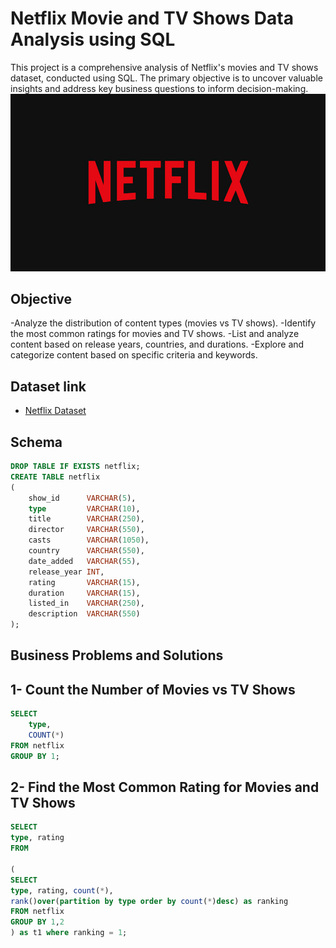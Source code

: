 # Netflix Movie and TV Shows Data Analysis using SQL
This project is a comprehensive analysis of Netflix's movies and TV shows dataset, conducted using SQL. The primary objective is to uncover valuable insights and address key business questions to inform decision-making. 
![Netflix Logo](https://github.com/jshubhangi633/Neflix_sql_project/blob/main/BrandAssets_Logos_01-Wordmark.jpg)

## Objective 
-Analyze the distribution of content types (movies vs TV shows).
-Identify the most common ratings for movies and TV shows.
-List and analyze content based on release years, countries, and durations.
-Explore and categorize content based on specific criteria and keywords.

## Dataset link
- [Netflix Dataset](https://www.kaggle.com/datasets/shivamb/netflix-shows?resource=download)

## Schema
``` sql
DROP TABLE IF EXISTS netflix;
CREATE TABLE netflix
(
    show_id      VARCHAR(5),
    type         VARCHAR(10),
    title        VARCHAR(250),
    director     VARCHAR(550),
    casts        VARCHAR(1050),
    country      VARCHAR(550),
    date_added   VARCHAR(55),
    release_year INT,
    rating       VARCHAR(15),
    duration     VARCHAR(15),
    listed_in    VARCHAR(250),
    description  VARCHAR(550)
);
```
## Business Problems and Solutions

## 1- Count the Number of Movies vs TV Shows
``` sql
SELECT 
    type,
    COUNT(*)
FROM netflix
GROUP BY 1;
```
## 2- Find the Most Common Rating for Movies and TV Shows
``` sql
SELECT
type, rating
FROM

(
SELECT
type, rating, count(*),
rank()over(partition by type order by count(*)desc) as ranking
FROM netflix
GROUP BY 1,2
) as t1 where ranking = 1;
``` 
